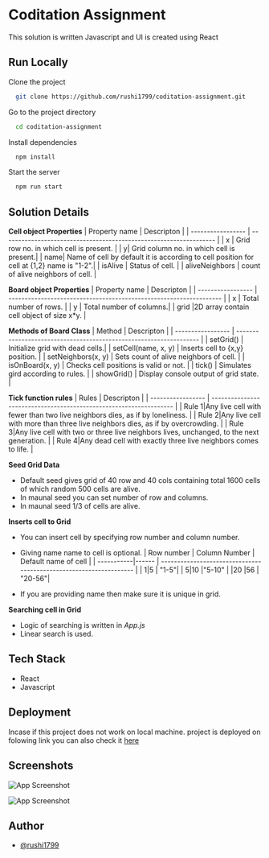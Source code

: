# Coditation Assignment

This solution is written Javascript and UI is created using React

## Run Locally

Clone the project

```bash
  git clone https://github.com/rushi1799/coditation-assignment.git
```

Go to the project directory

```bash
  cd coditation-assignment
```

Install dependencies

```bash
  npm install
```

Start the server

```bash
  npm run start
```

## Solution Details

**Cell object Properties**
| Property name | Descripton |
| ----------------- | ------------------------------------------------------------------ |
| x | Grid row no. in which cell is present. |
| y| Grid column no. in which cell is present.|
| name| Name of cell by default it is according to cell position for cell at {1,2} name is "1-2".|
| isAlive | Status of cell. |
| aliveNeighbors | count of alive neighbors of cell. |

**Board object Properties**
| Property name | Descripton |
| ----------------- | ------------------------------------------------------------------ |
| x | Total number of rows. |
| y | Total number of columns.|
| grid |2D array contain cell object of size x\*y. |

**Methods of Board Class**
| Method | Descripton |
| ----------------- | ------------------------------------------------------------------ |
| setGrid() | Initialize grid with dead cells.|
| setCell(name, x, y) | Inserts cell to {x,y} position. |
| setNeighbors(x, y) | Sets count of alive neighbors of cell. |
| isOnBoard(x, y) | Checks cell positions is valid or not. |
| tick() | Simulates gird according to rules. |
| showGrid() | Display console output of grid state. |

**Tick function rules**
| Rules | Descripton |
| ----------------- | ------------------------------------------------------------------ |
| Rule 1|Any live cell with fewer than two live neighbors dies, as if by loneliness. |
| Rule 2|Any live cell with more than three live neighbors dies, as if by overcrowding. |
| Rule 3|Any live cell with two or three live neighbors lives, unchanged, to the next generation. |
| Rule 4|Any dead cell with exactly three live neighbors comes to life. |

**Seed Grid Data**

- Default seed gives grid of 40 row and 40 cols containing total 1600 cells of which random 500 cells are alive.
- In maunal seed you can set number of row and columns.
- In maunal seed 1/3 of cells are alive.

**Inserts cell to Grid**

- You can insert cell by specifying row number and column number.
- Giving name name to cell is optional.
  | Row number | Column Number | Default name of cell |
  | -----------|------ | ------------------------------------------------------------------ |
  | 1|5 | "1-5"|
  | 5|10 |"5-10" |
  |20 |56 | "20-56"|

- If you are providing name then make sure it is unique in grid.

**Searching cell in Grid**

- Logic of searching is written in _App.js_
- Linear search is used.

## Tech Stack

- React
- Javascript

## Deployment

Incase if this project does not work on local machine. project is deployed on folowing link you can also check it
[here](https://www.github.com/octokatherine)

## Screenshots

![App Screenshot](https://drive.google.com/uc?id=1or2PVOgF1g87o-Esh3YmYkr1TKGbF2Wi)

![App Screenshot](https://drive.google.com/uc?id=1Qzq8Xem7YnJkWmuADfglTce1wTU1eK8v)

## Author

- [@rushi1799](https://github.com/rushi1799)
